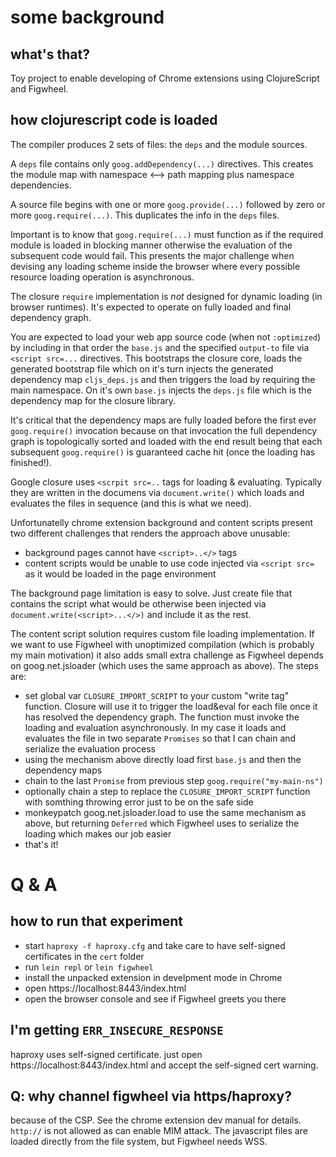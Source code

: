 # some background

## what's that?

Toy project to enable developing of Chrome extensions using ClojureScript and Figwheel.

## how clojurescript code is loaded

The compiler produces 2 sets of files: the `deps` and the module sources.

A `deps` file contains only `goog.addDependency(...)` directives. This creates the module map with namespace <--> path mapping plus namespace dependencies.

A source file begins with one or more `goog.provide(...)` followed by zero or more `goog.require(...)`. This duplicates the info in the `deps` files.

Important is to know that `goog.require(...)` must function as if the required module is loaded in blocking manner otherwise the evaluation of the subsequent code would fail. This presents the major challenge when devising any loading scheme inside the browser where every possible resource loading operation is asynchronous. 

The closure `require` implementation is *not* designed for dynamic loading (in browser runtimes). It's expected to operate on fully loaded and final dependency graph.

You are expected to load your web app source code (when not `:optimized`) by including in that order the `base.js` and the specified `output-to` file via `<script src=...` directives. This bootstraps the closure core, loads the generated bootstrap file which on it's turn injects the generated dependency map `cljs_deps.js` and then triggers the load by requiring the main namespace. On it's own `base.js` injects the `deps.js` file which is the dependency map for the closure library.

It's critical that the dependency maps are fully loaded before the first ever `goog.require()` invocation because on that invocation the full dependency graph is topologically sorted and loaded with the end result being that each subsequent `goog.require()` is guaranteed cache hit (once the loading has finished!). 

Google closure uses `<scrpit src=..` tags for loading & evaluating. Typically they are written in the documens via `document.write()` which loads and evaluates the files in sequence (and this is what we need). 

Unfortunatelly chrome extension background and content scripts present two different challenges that renders the approach above unusable:

* background pages cannot have `<script>..</>` tags
* content scripts would be unable to use code injected via `<script src=` as it would be loaded in the page environment
	
The background page limitation is easy to solve. Just create file that contains the script what would be otherwise been injected via `document.write(<script>...</>)` and include it as the rest. 

The content script solution requires custom file loading implementation. If we want to use Figwheel with unoptimized compilation (which is probably my main motivation) it also adds small extra challenge as Figwheel depends on goog.net.jsloader (which uses the same approach as above). The steps are:

* set global var `CLOSURE_IMPORT_SCRIPT` to your custom "write tag" function. Closure will use it to trigger the load&eval for each file once it has resolved the dependency graph. The function must invoke the loading and evaluation asynchronously. In my case it loads and evaluates the file in two separate `Promises` so that I can chain and serialize the evaluation process
* using the mechanism above directly load first `base.js` and then the dependency maps
* chain to the last `Promise` from previous step `goog.require("my-main-ns")`
* optionally chain a step to replace the `CLOSURE_IMPORT_SCRIPT` function with somthing throwing error just to be on the safe side
* monkeypatch goog.net.jsloader.load to use the same mechanism as above, but returning `Deferred` which Figwheel uses to serialize the loading which makes our job easier
* that's it!

# Q & A

## how to run that experiment

* start `haproxy -f haproxy.cfg` and take care to have self-signed certificates in the `cert` folder
* run `lein repl` or `lein figwheel`
* install the unpacked extension in develpment mode in Chrome
* open https://localhost:8443/index.html
* open the browser console and see if Figwheel greets you there

## I'm getting `ERR_INSECURE_RESPONSE`

haproxy uses self-signed certificate. just open https://localhost:8443/index.html and accept the self-signed cert warning.

## Q: why channel figwheel via https/haproxy?

because of the CSP. See the chrome extension dev manual for details. `http://` is not allowed as can enable MIM attack. The javascript files are loaded directly from the file system, but Figwheel needs WSS. 

